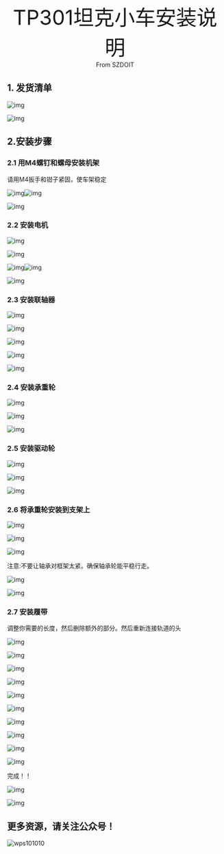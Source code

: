<center><font size=10> TP301坦克小车安装说明 </center></font>
<center> From SZDOIT</center>

## 1. 发货清单

![img](wps1.jpg) 

![img](wps2.jpg) 

## 2.安装步骤

### 2.1 用M4螺钉和螺母安装机架

请用M4扳手和钳子紧固，使车架稳定

![img](wps3.jpg)![img](wps4.jpg) 

![img](wps5.jpg) 

### 2.2 安装电机

![img](wps6.jpg) 

![img](wps7.jpg) 

![img](wps8.jpg)![img](wps9.jpg) 

![img](wps10.jpg) 

### 2.3 安装联轴器

![img](wps11.jpg) 

![img](wps12.jpg) 

![img](wps13.jpg) 

![img](wps14.jpg) 

![img](wps15.jpg) 

### 2.4 安装承重轮

![img](wps16.jpg) 

![img](wps17.jpg) 

![img](wps18.jpg) 

### 2.5 安装驱动轮

![img](wps19.jpg) 

![img](wps20.jpg) 

![img](wps21.jpg) 

###  2.6 将承重轮安装到支架上

![img](wps22.jpg) 

![img](wps23.jpg) 

![img](wps24.jpg) 

注意:不要让轴承对框架太紧。确保轴承轮能平稳行走。

![img](wps25.jpg) 

![img](wps26.jpg) 

###  2.7 安装履带

调整你需要的长度，然后删除额外的部分。然后重新连接轨道的头

![img](wps27.jpg) 

![img](wps28.jpg) 

![img](wps29.jpg) 

![img](wps30.jpg) 

![img](wps31.jpg) 

 

![img](wps32.jpg) 

![img](wps33.jpg) 

![img](wps34.jpg) 

![img](wps35.jpg) 

![img](wps36.jpg) 

完成！！

![img](wps37.jpg) 

![img](wps38.jpg) 

## 更多资源，请关注公众号！

![wps101010](wps101010.png)